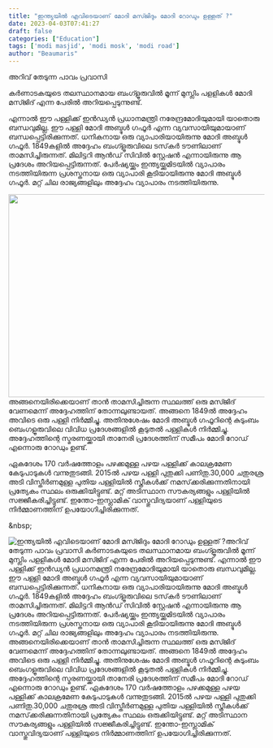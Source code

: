 ```yaml
---
title: "ഇന്ത്യയിൽ എവിടെയാണ് മോദി മസ്ജിദും മോദി റോഡും ഉള്ളത് ?"
date: 2023-04-03T07:41:27
draft: false
categories: ["Education"]
tags: ['modi masjid', 'modi mosk', 'modi road']
author: "Beaumaris"
---
```


അറിവ് തേടുന്ന പാവം പ്രവാസി

കര്‍ണാടകയുടെ തലസ്ഥാനമായ ബംഗ്ളൂരുവില്‍ മൂന്ന് മുസ്ലിം പളളികള്‍ മോദി മസ്ജിദ് എന്ന പേരിൽ അറിയപ്പെടുന്നുണ്ട്.

എന്നാല്‍ ഈ പള്ളിക്ക് ഇൻഡ്യൻ പ്രധാനമന്ത്രി നരേന്ദ്രമോദിയുമായി യാതൊരു ബന്ധവുമില്ല. ഈ പള്ളി മോദി അബ്ദുള്‍ ഗഫൂർ എന്ന വ്യവസായിയുമായാണ് ബന്ധപ്പെട്ടിരിക്കുന്നത്. ധനികനായ ഒരു വ്യാപാരിയായിരുന്നു മോദി അബ്ദുള്‍ ഗഫൂര്‍. 1849കളില്‍ അദ്ദേഹം ബംഗ്ളൂരുവിലെ ടസ്‌കര്‍ ടൗണിലാണ് താമസിച്ചിരുന്നത്. മിലിട്ടറി ആന്‍ഡ് സിവില്‍ സ്റ്റേഷന്‍ എന്നായിരുന്നു ആ പ്രദേശം അറിയപ്പെട്ടിരുന്നത്. പേര്‍ഷ്യയ്ക്കും ഇന്ത്യയ്ക്കുമിടയില്‍ വ്യാപാരം നടത്തിയിരുന്ന പ്രശസ്തനായ ഒരു വ്യാപാരി കൂടിയായിരുന്നു മോദി അബ്ദുള്‍ ഗഫൂർ. മറ്റ് ചില രാജ്യങ്ങളിലും അദ്ദേഹം വ്യാപാരം നടത്തിയിരുന്നു.

<img class="size-full wp-image-390039 aligncenter" src="https://cdn.boolokam.com/articles/2023/04/addd.webp" alt="" width="650" height="400" />അങ്ങനെയിരിക്കെയാണ് താന്‍ താമസിച്ചിരുന്ന സ്ഥലത്ത് ഒരു മസ്ജിദ് വേണമെന്ന് അദ്ദേഹത്തിന് തോന്നലുണ്ടായത്. അങ്ങനെ 1849ല്‍ അദ്ദേഹം അവിടെ ഒരു പള്ളി നിര്‍മ്മിച്ചു. അതിനുശേഷം മോദി അബ്ദുള്‍ ഗഫൂറിന്റെ കുടുംബം ബെംഗളൂരുവിലെ വിവിധ പ്രദേശങ്ങളില്‍ കൂടുതല്‍ പള്ളികള്‍ നിര്‍മ്മിച്ചു. അദ്ദേഹത്തിന്റെ സ്മരണയ്ക്കായി താനേരി പ്രദേശത്തിന് സമീപം മോദി റോഡ് എന്നൊരു റോഡും ഉണ്ട്.

ഏകദേശം 170 വര്‍ഷത്തോളം പഴക്കമുള്ള പഴയ പള്ളിക്ക് കാലക്രമേണ കേടുപാടുകള്‍ വന്നുതുടങ്ങി. 2015ല്‍ പഴയ പള്ളി പുതുക്കി പണിതു.30,000 ചതുരശ്ര അടി വിസ്തീര്‍ണമുള്ള പുതിയ പള്ളിയില്‍ സ്ത്രീകള്‍ക്ക് നമസ്‌ക്കരിക്കുന്നതിനായി പ്രത്യേകം സ്ഥലം ഒരുക്കിയിട്ടുണ്ട്. മറ്റ് അടിസ്ഥാന സൗകര്യങ്ങളും പള്ളിയില്‍ സജ്ജീകരിച്ചിട്ടുണ്ട്. ഇന്തോ-ഇസ്ലാമിക് വാസ്തുവിദ്യയാണ് പള്ളിയുടെ നിര്‍മ്മാണത്തിന് ഉപയോഗിച്ചിരിക്കുന്നത്.

&amp;nbsp;


![ഇന്ത്യയിൽ എവിടെയാണ് മോദി മസ്ജിദും മോദി റോഡും ഉള്ളത് ?](https://cdn.boolokam.com/articles/2023/04/addd.webp)അറിവ് തേടുന്ന പാവം പ്രവാസി കര്‍ണാടകയുടെ തലസ്ഥാനമായ ബംഗ്ളൂരുവില്‍ മൂന്ന് മുസ്ലിം പളളികള്‍ മോദി മസ്ജിദ് എന്ന പേരിൽ അറിയപ്പെടുന്നുണ്ട്. എന്നാല്‍ ഈ പള്ളിക്ക് ഇൻഡ്യൻ പ്രധാനമന്ത്രി നരേന്ദ്രമോദിയുമായി യാതൊരു ബന്ധവുമില്ല. ഈ പള്ളി മോദി അബ്ദുള്‍ ഗഫൂർ എന്ന വ്യവസായിയുമായാണ് ബന്ധപ്പെട്ടിരിക്കുന്നത്. ധനികനായ ഒരു വ്യാപാരിയായിരുന്നു മോദി അബ്ദുള്‍ ഗഫൂര്‍. 1849കളില്‍ അദ്ദേഹം ബംഗ്ളൂരുവിലെ ടസ്‌കര്‍ ടൗണിലാണ് താമസിച്ചിരുന്നത്. മിലിട്ടറി ആന്‍ഡ് സിവില്‍ സ്റ്റേഷന്‍ എന്നായിരുന്നു ആ പ്രദേശം അറിയപ്പെട്ടിരുന്നത്. പേര്‍ഷ്യയ്ക്കും ഇന്ത്യയ്ക്കുമിടയില്‍ വ്യാപാരം നടത്തിയിരുന്ന പ്രശസ്തനായ ഒരു വ്യാപാരി കൂടിയായിരുന്നു മോദി അബ്ദുള്‍ ഗഫൂർ. മറ്റ് ചില രാജ്യങ്ങളിലും അദ്ദേഹം വ്യാപാരം നടത്തിയിരുന്നു. അങ്ങനെയിരിക്കെയാണ് താന്‍ താമസിച്ചിരുന്ന സ്ഥലത്ത് ഒരു മസ്ജിദ് വേണമെന്ന് അദ്ദേഹത്തിന് തോന്നലുണ്ടായത്. അങ്ങനെ 1849ല്‍ അദ്ദേഹം അവിടെ ഒരു പള്ളി നിര്‍മ്മിച്ചു. അതിനുശേഷം മോദി അബ്ദുള്‍ ഗഫൂറിന്റെ കുടുംബം ബെംഗളൂരുവിലെ വിവിധ പ്രദേശങ്ങളില്‍ കൂടുതല്‍ പള്ളികള്‍ നിര്‍മ്മിച്ചു. അദ്ദേഹത്തിന്റെ സ്മരണയ്ക്കായി താനേരി പ്രദേശത്തിന് സമീപം മോദി റോഡ് എന്നൊരു റോഡും ഉണ്ട്. ഏകദേശം 170 വര്‍ഷത്തോളം പഴക്കമുള്ള പഴയ പള്ളിക്ക് കാലക്രമേണ കേടുപാടുകള്‍ വന്നുതുടങ്ങി. 2015ല്‍ പഴയ പള്ളി പുതുക്കി പണിതു.30,000 ചതുരശ്ര അടി വിസ്തീര്‍ണമുള്ള പുതിയ പള്ളിയില്‍ സ്ത്രീകള്‍ക്ക് നമസ്‌ക്കരിക്കുന്നതിനായി പ്രത്യേകം സ്ഥലം ഒരുക്കിയിട്ടുണ്ട്. മറ്റ് അടിസ്ഥാന സൗകര്യങ്ങളും പള്ളിയില്‍ സജ്ജീകരിച്ചിട്ടുണ്ട്. ഇന്തോ-ഇസ്ലാമിക് വാസ്തുവിദ്യയാണ് പള്ളിയുടെ നിര്‍മ്മാണത്തിന് ഉപയോഗിച്ചിരിക്കുന്നത്. &nbsp;
